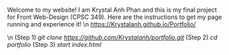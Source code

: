 Welcome to my website! I am Krystal Anh Phan and this is my final project for Front Web-Design (CPSC 349). 
Here are the instructions to get my page running and experience it!
\n https://Krystalanh.github.io/Portfolio/

\n (Step 1) *git clone https://github.com/Krystalanh/portfolio.git*
(Step 2) *cd portfolio*
(Step 3) *start index.html*